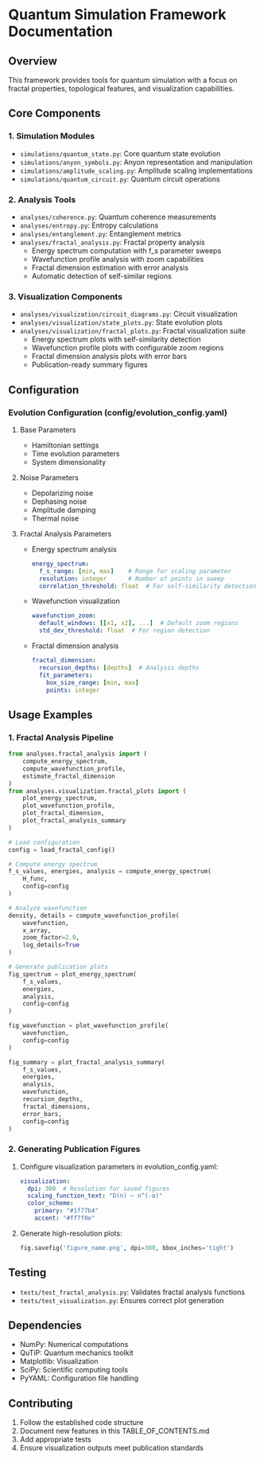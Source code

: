 # Quantum Simulation Framework Documentation

## Overview
This framework provides tools for quantum simulation with a focus on fractal properties, topological features, and visualization capabilities.

## Core Components

### 1. Simulation Modules
- `simulations/quantum_state.py`: Core quantum state evolution
- `simulations/anyon_symbols.py`: Anyon representation and manipulation
- `simulations/amplitude_scaling.py`: Amplitude scaling implementations
- `simulations/quantum_circuit.py`: Quantum circuit operations

### 2. Analysis Tools
- `analyses/coherence.py`: Quantum coherence measurements
- `analyses/entropy.py`: Entropy calculations
- `analyses/entanglement.py`: Entanglement metrics
- `analyses/fractal_analysis.py`: Fractal property analysis
  - Energy spectrum computation with f_s parameter sweeps
  - Wavefunction profile analysis with zoom capabilities
  - Fractal dimension estimation with error analysis
  - Automatic detection of self-similar regions

### 3. Visualization Components
- `analyses/visualization/circuit_diagrams.py`: Circuit visualization
- `analyses/visualization/state_plots.py`: State evolution plots
- `analyses/visualization/fractal_plots.py`: Fractal visualization suite
  - Energy spectrum plots with self-similarity detection
  - Wavefunction profile plots with configurable zoom regions
  - Fractal dimension analysis plots with error bars
  - Publication-ready summary figures

## Configuration

### Evolution Configuration (config/evolution_config.yaml)
1. Base Parameters
   - Hamiltonian settings
   - Time evolution parameters
   - System dimensionality

2. Noise Parameters
   - Depolarizing noise
   - Dephasing noise
   - Amplitude damping
   - Thermal noise

3. Fractal Analysis Parameters
   - Energy spectrum analysis
     ```yaml
     energy_spectrum:
       f_s_range: [min, max]    # Range for scaling parameter
       resolution: integer      # Number of points in sweep
       correlation_threshold: float  # For self-similarity detection
     ```
   - Wavefunction visualization
     ```yaml
     wavefunction_zoom:
       default_windows: [[x1, x2], ...]  # Default zoom regions
       std_dev_threshold: float  # For region detection
     ```
   - Fractal dimension analysis
     ```yaml
     fractal_dimension:
       recursion_depths: [depths]  # Analysis depths
       fit_parameters:
         box_size_range: [min, max]
         points: integer
     ```

## Usage Examples

### 1. Fractal Analysis Pipeline
```python
from analyses.fractal_analysis import (
    compute_energy_spectrum,
    compute_wavefunction_profile,
    estimate_fractal_dimension
)
from analyses.visualization.fractal_plots import (
    plot_energy_spectrum,
    plot_wavefunction_profile,
    plot_fractal_dimension,
    plot_fractal_analysis_summary
)

# Load configuration
config = load_fractal_config()

# Compute energy spectrum
f_s_values, energies, analysis = compute_energy_spectrum(
    H_func,
    config=config
)

# Analyze wavefunction
density, details = compute_wavefunction_profile(
    wavefunction,
    x_array,
    zoom_factor=2.0,
    log_details=True
)

# Generate publication plots
fig_spectrum = plot_energy_spectrum(
    f_s_values,
    energies,
    analysis,
    config=config
)

fig_wavefunction = plot_wavefunction_profile(
    wavefunction,
    config=config
)

fig_summary = plot_fractal_analysis_summary(
    f_s_values,
    energies,
    analysis,
    wavefunction,
    recursion_depths,
    fractal_dimensions,
    error_bars,
    config=config
)
```

### 2. Generating Publication Figures
1. Configure visualization parameters in evolution_config.yaml:
   ```yaml
   visualization:
     dpi: 300  # Resolution for saved figures
     scaling_function_text: "D(n) ~ n^(-α)"
     color_scheme:
       primary: "#1f77b4"
       accent: "#ff7f0e"
   ```

2. Generate high-resolution plots:
   ```python
   fig.savefig('figure_name.png', dpi=300, bbox_inches='tight')
   ```

## Testing
- `tests/test_fractal_analysis.py`: Validates fractal analysis functions
- `tests/test_visualization.py`: Ensures correct plot generation

## Dependencies
- NumPy: Numerical computations
- QuTiP: Quantum mechanics toolkit
- Matplotlib: Visualization
- SciPy: Scientific computing tools
- PyYAML: Configuration file handling

## Contributing
1. Follow the established code structure
2. Document new features in this TABLE_OF_CONTENTS.md
3. Add appropriate tests
4. Ensure visualization outputs meet publication standards